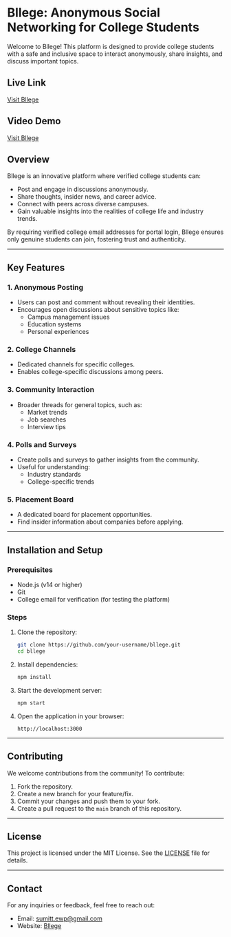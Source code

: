 # Bllege: Anonymous Social Networking for College Students

Welcome to Bllege! This platform is designed to provide college students with a safe and inclusive space to interact anonymously, share insights, and discuss important topics.

## Live Link

[Visit Bllege](https://bllege.netlify.app/)

## Video Demo

[Visit Bllege](https://www.linkedin.com/posts/sumit-kumar-4a1344254_bllegeapp-collegestudents-anonymousplatform-activity-7261037337894166528-ysoH?utm_source=share&utm_medium=member_desktop&rcm=ACoAAD6yxbkBacsZo7lxj1ccsSgJrMLVTmqpaK8)

## Overview

Bllege is an innovative platform where verified college students can:
- Post and engage in discussions anonymously.
- Share thoughts, insider news, and career advice.
- Connect with peers across diverse campuses.
- Gain valuable insights into the realities of college life and industry trends.

By requiring verified college email addresses for portal login, Bllege ensures only genuine students can join, fostering trust and authenticity.

---

## Key Features

### 1. Anonymous Posting
- Users can post and comment without revealing their identities.
- Encourages open discussions about sensitive topics like:
  - Campus management issues
  - Education systems
  - Personal experiences

### 2. College Channels
- Dedicated channels for specific colleges.
- Enables college-specific discussions among peers.

### 3. Community Interaction
- Broader threads for general topics, such as:
  - Market trends
  - Job searches
  - Interview tips

### 4. Polls and Surveys
- Create polls and surveys to gather insights from the community.
- Useful for understanding:
  - Industry standards
  - College-specific trends

### 5. Placement Board
- A dedicated board for placement opportunities.
- Find insider information about companies before applying.

---

## Installation and Setup

### Prerequisites
- Node.js (v14 or higher)
- Git
- College email for verification (for testing the platform)

### Steps

1. Clone the repository:
   ```bash
   git clone https://github.com/your-username/bllege.git
   cd bllege
   ```

2. Install dependencies:
   ```bash
   npm install
   ```

3. Start the development server:
   ```bash
   npm start
   ```

4. Open the application in your browser:
   ```
   http://localhost:3000
   ```

---

## Contributing

We welcome contributions from the community! To contribute:
1. Fork the repository.
2. Create a new branch for your feature/fix.
3. Commit your changes and push them to your fork.
4. Create a pull request to the `main` branch of this repository.

---

## License

This project is licensed under the MIT License. See the [LICENSE](LICENSE) file for details.

---

## Contact

For any inquiries or feedback, feel free to reach out:
- Email: sumitt.ewp@gmail.com
- Website: [Bllege](https://bllege.netlify.app/)
